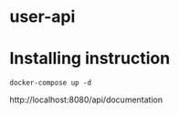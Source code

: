 # user-api

# Installing instruction
`docker-compose up -d`

http://localhost:8080/api/documentation
